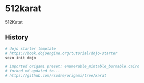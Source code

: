# 512karat
512Katat


## History

```sh
# dojo starter template
# https://book.dojoengine.org/tutorial/dojo-starter
sozo init dojo

# imported origami preset: enumerable_mintable_burnable.cairo
# forked nd updated to...
# https://github.com/rsodre/origami/tree/karat



```

